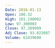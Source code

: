 ```yaml
---
Date: 2016-01-13
Open: 100.32
High: 101.190002
Low: 97.300003
Close: 97.389999
Adj Close: 93.023087
Volume: 62439600
---
```

